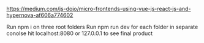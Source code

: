 https://medium.com/js-dojo/micro-frontends-using-vue-js-react-js-and-hypernova-af606a774602

Run npm i on three root folders
Run npm run dev for each folder in separate conolse
hit localhost:8080 or 127.0.0.1 to see final product 
